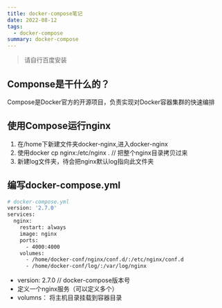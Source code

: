 ```yaml
---
title: docker-compose笔记
date: 2022-08-12
tags:
  - docker-compose
summary: docker-compose
---
```

> 请自行百度安装
## Componse是干什么的？
Compose是Docker官方的开源项目，负责实现对Docker容器集群的快速编排
## 使用Compose运行nginx
1. 在/home下新建文件夹docker-nginx,进入docker-nginx
2. 使用docker cp nginx:/etc/nginx . // 把整个nginx目录拷贝过来
3. 新建log文件夹，待会把nginx默认log指向此文件夹
## 编写docker-compose.yml
```bash
# docker-compose.yml
version: '2.7.0'
services:
  nginx:
    restart: always
    image: nginx
    ports:
      - 4000:4000
    volumes:
      - /home/docker-conf/nginx/conf.d/:/etc/nginx/conf.d
      - /home/docker-conf/log/:/var/log/nginx
```
* version: 2.7.0 // docker-compose版本号
* 定义一个nginx服务（可以定义多个）
* volumns： 将主机目录挂载到容器目录